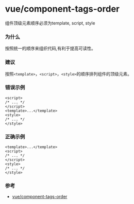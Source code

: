 # vue/component-tags-order

组件顶级元素顺序必须为template, script, style

### 为什么

按照统一的顺序来组织代码,有利于提高可读性。

### 建议

按照`<template>`，`<script>`，`<style>`的顺序排列组件的顶级元素。

### 错误示例

```vue
<script>
/* ... */
</script>
<template>...</template>
<style>
/* ... */
</style>
```

### 正确示例

```vue
<template>...</template>
<script>
/* ... */
</script>
<style>
/* ... */
</style>
```

### 参考

- [vue/component-tags-order](https://eslint.vuejs.org/rules/component-tags-order.html)
